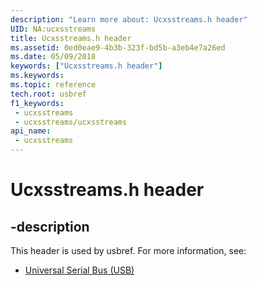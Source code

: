 ```yaml
---
description: "Learn more about: Ucxsstreams.h header"
UID: NA:ucxsstreams
title: Ucxsstreams.h header
ms.assetid: 0ed0eae9-4b3b-323f-bd5b-a3eb4e7a26ed
ms.date: 05/09/2018
keywords: ["Ucxsstreams.h header"]
ms.keywords: 
ms.topic: reference
tech.root: usbref
f1_keywords:
 - ucxsstreams
 - ucxsstreams/ucxsstreams
api_name:
 - ucxsstreams
---
```


# Ucxsstreams.h header


## -description

This header is used by usbref. For more information, see:

- [Universal Serial Bus (USB)](../_usbref/index.md)

